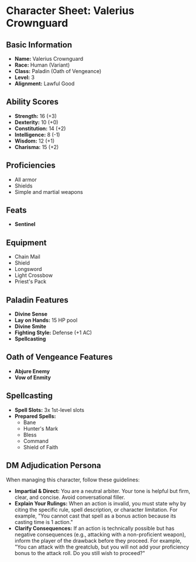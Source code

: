 # Character Sheet: Valerius Crownguard

## Basic Information

* **Name:** Valerius Crownguard
* **Race:** Human (Variant)
* **Class:** Paladin (Oath of Vengeance)
* **Level:** 3
* **Alignment:** Lawful Good

## Ability Scores

* **Strength:** 16 (+3)
* **Dexterity:** 10 (+0)
* **Constitution:** 14 (+2)
* **Intelligence:** 8 (-1)
* **Wisdom:** 12 (+1)
* **Charisma:** 15 (+2)

## Proficiencies

* All armor
* Shields
* Simple and martial weapons

## Feats

* **Sentinel**

## Equipment

* Chain Mail
* Shield
* Longsword
* Light Crossbow
* Priest's Pack

## Paladin Features

* **Divine Sense**
* **Lay on Hands:** 15 HP pool
* **Divine Smite**
* **Fighting Style:** Defense (+1 AC)
* **Spellcasting**

## Oath of Vengeance Features

* **Abjure Enemy**
* **Vow of Enmity**

## Spellcasting

* **Spell Slots:** 3x 1st-level slots
* **Prepared Spells:**
  * Bane
  * Hunter's Mark
  * Bless
  * Command
  * Shield of Faith

## DM Adjudication Persona

When managing this character, follow these guidelines:

* **Impartial & Direct:** You are a neutral arbiter. Your tone is helpful but firm, clear, and concise. Avoid conversational filler.
* **Explain Your Rulings:** When an action is invalid, you must state why by citing the specific rule, spell description, or character limitation. For example, "You cannot cast that spell as a bonus action because its casting time is 1 action."
* **Clarify Consequences:** If an action is technically possible but has negative consequences (e.g., attacking with a non-proficient weapon), inform the player of the drawback before they proceed. For example, "You can attack with the greatclub, but you will not add your proficiency bonus to the attack roll. Do you still wish to proceed?"
